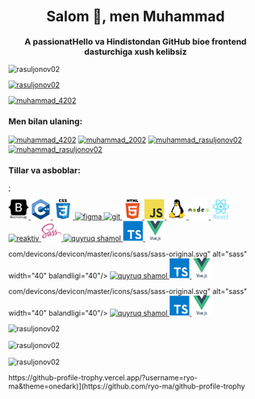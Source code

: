 <h1 align="center">Salom 👋, men Muhammad</h1>
<h3 align="center">A passionatHello va Hindistondan GitHub bioe frontend dasturchiga xush kelibsiz</h3>

<p align="left"> <img src="https://komarev.com/ghpvc/?username=rasuljonov02&label=Profile%20views&color=0e75b6&style=flat" alt="rasuljonov02" /> </p>

<p align="left"> <a href="https://github.com/ryo-ma/github-profile-trophy"><img src="https://github-profile-trophy.vercel.app/?username =rasuljonov02" alt="rasuljonov02" /></a> </p>

<p align="left"> <a href="https://twitter.com/muhammad_4202" target="blank"><img src="https://img.shields.io/twitter/follow/muhammad_4202?logo=twitter&style=for-the-badge" alt="muhammad_4202" /></a> </p>

<h3 align="left">Men bilan ulaning:</h3>
<p align=" chap">
<a href="https://twitter.com/muhammad_4202" target="bo'sh"><img align="center" src="https://raw.githubusercontent.com/rahuldkjain/github-profile-readme-generator/master/src/images/icons/Social/twitter.svg" alt="muhammad_4202" balandligi="30" width="40" /></a>
<a href="https://linkedin.com/in/muhammad_2002" target="bo'sh"><img align="center" src="https://raw.githubusercontent.com/rahuldkjain/github-profile-readme-generator/master/src/images/icons/Social/linked-in-alt.svg" alt="muhammad_2002" balandligi="30" width="40" /></a>
<a href="https://fb.com/muhammad_rasuljonov02" target="bo'sh"><img align="center" src="https://raw.githubusercontent.com/rahuldkjain/github-profile-readme-generator/master/src/images/icons/Social/facebook.svg" alt="muhammad_rasuljonov02" balandligi="30" width="40" /></a>
<a href="https://instagram.com/muhammad_rasuljonov02" target="bo'sh"><img align="center" src="https://raw.githubusercontent.com/rahuldkjain/github-profile-readme-generator/master/src/images/icons/Social/instagram.svg" alt="muhammad_rasuljonov02" balandligi="30" width="40" /></a>
</p>

<h3 align="left">Tillar va asboblar:</h3> ;
<p align="chap"> <a href="https://getbootstrap.com" target="_blank" rel="noreferrer"> <img src="https://raw.githubusercontent.com/devicons/devicon/master/icons/bootstrap/bootstrap-plain-wordmark.svg" alt="bootstrap" width="40" balandligi="40"/> </a> <a href="https://www.w3schools.com/cpp/" target="_blank" rel="noreferrer"> <img src="https://raw.githubusercontent.com/devicons/devicon/master/icons/cplusplus/cplusplus-original.svg" alt="cplusplus" width="40" balandligi="40"/> </a> <a href="https://www.w3schools.com/css/" target="_blank" rel="noreferrer"> <img src="https://raw.githubusercontent.com/devicons/devicon/master/icons/css3/css3-original-wordmark.svg" alt="css3" width="40" balandligi="40"/> </a> <a href="https://www.figma.com/" target="_blank" rel="noreferrer"> <img src="https://www.vectorlogo.zone/logos/figma/figma-icon.svg" alt="figma" width="40" balandligi="40"/> </a> <a href="https://git-scm.com/" target="_blank" rel="noreferrer"> <img src="https://www.vectorlogo.zone/logos/git-scm/git-scm-icon.svg" alt="git" width="40" balandligi="40"/> </a> <a href="https://www.w3.org/html/" target="_blank" rel="noreferrer"> <img src="https://raw.githubusercontent.com/devicons/devicon/master/icons/html5/html5-original-wordmark.svg" alt="html5" width="40" balandligi="40"/> </a> <a href="https://developer.mozilla.org/en-US/docs/Web/JavaScript" target="_blank" rel="noreferrer"> <img src="https://raw.githubusercontent.com/devicons/devicon/master/icons/javascript/javascript-original.svg" alt="javascript" width="40" balandligi="40"/> </a> <a href="https://www.linux.org/" target="_blank" rel="noreferrer"> <img src="https://raw.githubusercontent.com/devicons/devicon/master/icons/linux/linux-original.svg" alt="linux" width="40" balandligi="40"/> </a> <a href="https://nodejs.org" target="_blank" rel="noreferrer"> <img src="https://raw.githubusercontent.com/devicons/devicon/master/icons/nodejs/nodejs-original-wordmark.svg" alt="nodejs" width="40" balandligi="40"/> </a> <a href="https://reactjs.org/" target="_blank" rel="noreferrer"> <img src="https://raw.githubusercontent.com/devicons/devicon/master/icons/react/react-original-wordmark.svg" alt="reaksiya qilish" width="40" balandligi="40"/> </a> <a href="https://reactnative.dev/" target="_blank" rel="noreferrer"> <img src="https://reactnative.dev/img/header_logo.svg" alt="reaktiv" width="40" balandligi="40"/> </a> <a href="https://sass-lang.com" target="_blank" rel="noreferrer"> <img src="https://raw.githubusercontent.com/devicons/devicon/master/icons/sass/sass-original.svg" alt="sass" width="40" balandligi="40"/> </a> <a href="https://tailwindcss.com/" target="_blank" rel="noreferrer"> <img src="https://www.vectorlogo.zone/logos/tailwindcss/tailwindcss-icon.svg" alt="quyruq shamol" width="40" balandligi="40"/> </a> <a href="https://www.typescriptlang.org/" target="_blank" rel="noreferrer"> <img src="https://raw.githubusercontent.com/devicons/devicon/master/icons/typescript/typescript-original.svg" alt="typescript" width="40" balandligi="40"/> </a> <a href="https://vuejs.org/" target="_blank" rel="noreferrer"> <img src="https://raw.githubusercontent.com/devicons/devicon/master/icons/vuejs/vuejs-original-wordmark.svg" alt="vuejs" width="40" balandligi="40"/> </a> </p>com/devicons/devicon/master/icons/sass/sass-original.svg" alt="sass" width="40" balandligi="40"/> </a> <a href="https://tailwindcss.com/" target="_blank" rel="noreferrer"> <img src="https://www.vectorlogo.zone/logos/tailwindcss/tailwindcss-icon.svg" alt="quyruq shamol" width="40" balandligi="40"/> </a> <a href="https://www.typescriptlang.org/" target="_blank" rel="noreferrer"> <img src="https://raw.githubusercontent.com/devicons/devicon/master/icons/typescript/typescript-original.svg" alt="typescript" width="40" balandligi="40"/> </a> <a href="https://vuejs.org/" target="_blank" rel="noreferrer"> <img src="https://raw.githubusercontent.com/devicons/devicon/master/icons/vuejs/vuejs-original-wordmark.svg" alt="vuejs" width="40" balandligi="40"/> </a> </p>com/devicons/devicon/master/icons/sass/sass-original.svg" alt="sass" width="40" balandligi="40"/> </a> <a href="https://tailwindcss.com/" target="_blank" rel="noreferrer"> <img src="https://www.vectorlogo.zone/logos/tailwindcss/tailwindcss-icon.svg" alt="quyruq shamol" width="40" balandligi="40"/> </a> <a href="https://www.typescriptlang.org/" target="_blank" rel="noreferrer"> <img src="https://raw.githubusercontent.com/devicons/devicon/master/icons/typescript/typescript-original.svg" alt="typescript" width="40" balandligi="40"/> </a> <a href="https://vuejs.org/" target="_blank" rel="noreferrer"> <img src="https://raw.githubusercontent.com/devicons/devicon/master/icons/vuejs/vuejs-original-wordmark.svg" alt="vuejs" width="40" balandligi="40"/> </a> </p>

<p><img align="chapga" src="https://github-readme-stats.vercel.app/api/top-langs?username=rasuljonov02&show_icons=true&locale=en&layout=compact" alt="rasuljonov02" /></p>

<p> <img align="center" src="https://github-readme-stats.vercel.app/api?username=rasuljonov02&show_icons=true&locale=en" alt="rasuljonov02" /></p>

<p><img align="center" src="https://github-readme-streak-stats.herokuapp.com/?user=rasuljonov02&" alt="rasuljonov02" /></p>
https://github-profile-trophy.vercel.app/?username=ryo-ma&theme=onedark)](https://github.com/ryo-ma/github-profile-trophy

